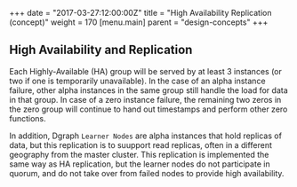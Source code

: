 +++
date = "2017-03-27:12:00:00Z"
title = "High Availability Replication (concept)"
weight = 170
[menu.main]
    parent = "design-concepts"
+++
## High Availability and Replication
Each Highly-Available (HA) group will be served by at least 3 instances (or two if one is temporarily unavailable). In the case of an alpha instance
failure, other alpha instances in the same group still handle the load for data in that group. In case of a zero instance failure, the remaining two zeros in the zero group will continue to hand out timestamps and perform other zero functions.

In addition, Dgraph `Learner Nodes` are alpha instances that hold replicas of data, but this replication is to suupport read replicas, often in a different geography from the master cluster. This replication is implemented the same way as HA replication, but the learner nodes do not participate in quorum, and do not take over from failed nodes to provide high availability.
